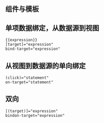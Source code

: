 ## 组件与模板


## 单项数据绑定，从数据源到视图
  ```
  {{expression}}
  [target]="expression"
  bind-target="expression"
  ```

## 从视图到数据源的单向绑定

```
(click)="statement"
on-target="statement"
```

## 双向

```
[(target)]="expression"
bindon-target="expression"
```